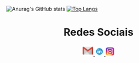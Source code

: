 
![Anurag's GitHub stats](https://github-readme-stats.vercel.app/api?username=henrylacava&show_icons=true&theme=default)
[![Top Langs](https://github-readme-stats.vercel.app/api/top-langs/?username=henrylacava&layout=compact)](https://github.com/anuraghazra/github-readme-stats)

 
<div  align="center"> 
  <h1 align="center">Redes Sociais</h1>
    <a href = "mailto: lacavahenry@gmail.com">
      <img width="30" src="email_logo.png">
    </a>
    <a href = "https://www.linkedin.com/in/henry-lacava-de-brito-piunti-96b975246/">
      <img width="25" src="linkedin_logo.png">
    </a>
    <a href = "https://www.instagram.com/henry_lacava/">
      <img width="25" src="instagram_logo.png">
    </a>
</div>


<!--
**henrylacava/henrylacava** is a ✨ _special_ ✨ repository because its `README.md` (this file) appears on your GitHub profile.

Here are some ideas to get you started:

- 🔭 I’m currently working on ...
- 🌱 I’m currently learning ...
- 👯 I’m looking to collaborate on ...
- 🤔 I’m looking for help with ...
- 💬 Ask me about ...
- 📫 How to reach me: ...
- 😄 Pronouns: ...
- ⚡ Fun fact: ...
-->
